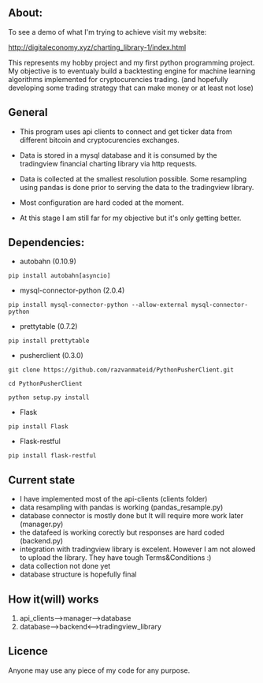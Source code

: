 ## About:
To see a demo of what I'm trying to achieve visit my website:

http://digitaleconomy.xyz/charting_library-1/index.html

This represents my hobby project and my first python programming project. My objective is to eventualy build a backtesting
engine for machine learning algorithms implemented for cryptocurencies trading. (and hopefully developing some
trading strategy that can make money or at least not lose)

## General
* This program uses api clients to connect and get ticker data from different bitcoin and cryptocurencies exchanges.

* Data is stored in a mysql database and it is consumed by the tradingview financial charting library via http requests.

* Data is collected at the smallest resolution possible. Some resampling using pandas is done prior to serving the data to the tradingview library.

* Most configuration are hard coded at the moment.

* At this stage I am still far for my objective but it's only getting better.

## Dependencies:
* autobahn (0.10.9)

`pip install autobahn[asyncio]`

* mysql-connector-python (2.0.4)

`pip install mysql-connector-python --allow-external mysql-connector-python`

* prettytable (0.7.2)

`pip install prettytable`

* pusherclient (0.3.0)

```
git clone https://github.com/razvanmateid/PythonPusherClient.git

cd PythonPusherClient

python setup.py install
```

* Flask

`pip install Flask`

* Flask-restful

`pip install flask-restful`

## Current state
* I have implemented most of the api-clients (clients folder)
* data resampling with pandas is working (pandas_resample.py)
* database connector is mostly done but It will require more work later (manager.py)
* the datafeed is working corectly but responses are hard coded (backend.py)
* integration with tradingview library is excelent. However I am not alowed to upload the library.
They have tough Terms&Conditions :)
* data collection not done yet
* database structure is hopefully final

## How it(will) works
1. api_clients-->manager-->database
2. database-->backend<-->tradingview_library

## Licence
Anyone may use any piece of my code for any purpose.